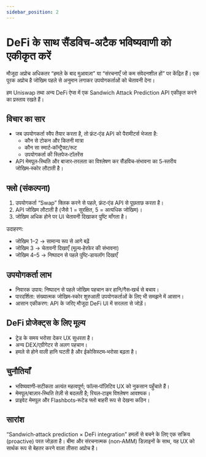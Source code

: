 ```yaml
---
sidebar_position: 2
---
```


# DeFi के साथ सैंडविच‑अटैक भविष्यवाणी को एकीकृत करें

मौजूदा अप्रोच अधिकतर “हमले के बाद मुआवज़ा” या “संरचनाएँ जो कम संवेदनशील हों” पर केंद्रित हैं। एक पूरक अप्रोच है जोखिम पहले से अनुमान लगाकर उपयोगकर्ताओं को चेतावनी देना।  

हम Uniswap तथा अन्य DeFi ऐप्स में एक Sandwich Attack Prediction API एकीकृत करने का प्रस्ताव रखते हैं।

## विचार का सार
- जब उपयोगकर्ता स्वैप तैयार करता है, तो फ्रंट‑एंड API को पैरामीटर्स भेजता है:  
  - कौन से टोकन और कितनी मात्रा  
  - कौन सा स्मार्ट‑कॉन्ट्रैक्ट/रूट  
  - उपयोगकर्ता की स्लिपेज‑टॉलरेंस  
- API मेमपूल‑स्थिति और बाजार‑तरलता का विश्लेषण कर सैंडविच‑संभावना का 5‑स्तरीय जोखिम‑स्कोर लौटाती है।  

## फ्लो (संकल्पना)
1. उपयोगकर्ता “Swap” क्लिक करने से पहले, फ्रंट‑एंड API से पूछताछ करता है।  
2. API जोखिम लौटाती है (जैसे 1 = सुरक्षित, 5 = अत्यधिक जोखिम)।  
3. जोखिम अधिक होने पर UI चेतावनी दिखाकर पुष्टि माँगता है।  

उदाहरण:  
- जोखिम 1–2 → सामान्य रूप से आगे बढ़ें  
- जोखिम 3 → चेतावनी दिखाएँ (मूल्य‑हेरफेर की संभावना)  
- जोखिम 4–5 → निष्पादन से पहले पुष्टि‑डायलॉग दिखाएँ  

## उपयोगकर्ता लाभ
- निवारक उपाय: निष्पादन से पहले जोखिम पहचान कर हानि/गैस‑खर्च से बचाव।  
- पारदर्शिता: संख्यात्मक जोखिम‑स्कोर शुरुआती उपयोगकर्ताओं के लिए भी समझने में आसान।  
- आसान एकीकरण: API के जरिए मौजूदा DeFi UI में सरलता से जोड़ें।  

## DeFi प्रोजेक्ट्स के लिए मूल्य
- ट्रेड के समय भरोसा देकर UX सुधरता है।  
- अन्य DEX/एग्रीगेटर से अलग पहचान।  
- हमले से होने वाली हानि घटती है और ईकोसिस्टम‑भरोसा बढ़ता है।  

## चुनौतियाँ
- भविष्यवाणी‑सटीकता अत्यंत महत्वपूर्ण; फॉल्स‑पॉज़िटिव UX को नुकसान पहुँचाते हैं।  
- मेमपूल/बाज़ार‑स्थिति तेज़ी से बदलती है; रियल‑टाइम विश्लेषण आवश्यक।  
- प्राइवेट मेमपूल और Flashbots‑रूटेड फ्लो बाहरी रूप से देखना कठिन।  

## सारांश
“Sandwich‑attack prediction × DeFi integration” हमलों से बचने के लिए एक सक्रिय (proactive) परत जोड़ता है। बीमा और संरचनात्मक (non‑AMM) डिज़ाइनों के साथ, यह UX को सार्थक रूप से बेहतर करने वाला तीसरा अप्रोच है।

